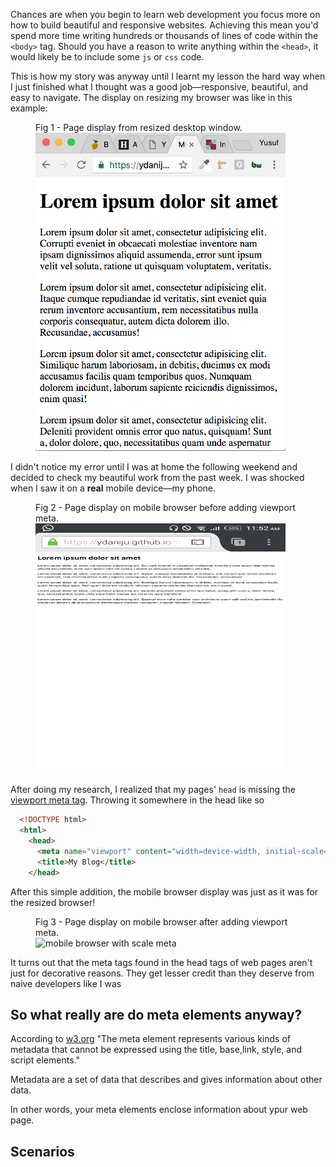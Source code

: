 Chances are when you begin to learn web development you focus more on how to 
build beautiful and responsive websites. Achieving this mean you'd spend more 
time writing hundreds or thousands of lines of code within the `<body>` tag. 
Should you have a reason to write anything within the `<head>`, it would likely be 
to include some `js` or `css` code.

This is how my story was anyway until I learnt my lesson the hard way when I 
just finished what I thought was a good job—responsive, beautiful, and easy to 
navigate. The display on resizing my browser was like in this example:

<figure class="desc-img">
  <figcaption>Fig 1 - Page display from resized desktop window.</figcaption>
  <img src="responsive_browser.png" width="400" alt="responsive browser"/>
</figure>

I didn't notice my error until I was at home the following weekend and decided
to check my beautiful work from the past week. I was shocked when I saw it on a 
**real** mobile device—my phone.

<figure class="desc-img">
  <figcaption>Fig 2 - Page display on mobile browser before adding viewport meta.</figcaption>
  <img src="no_scale_meta.png" width="400" height="400" alt="mobile browser without scale meta"/>
</figure>

After doing my research, I realized that my pages' `head` is missing the 
<a href="https://developer.mozilla.org/en/docs/Mozilla/Mobile/Viewport_meta_tag"
 target="_blank">
viewport meta tag</a>. Throwing it somewhere in the head like so 

```html
  <!DOCTYPE html>
  <html>
    <head>
      <meta name="viewport" content="width=device-width, initial-scale=1">
      <title>My Blog</title>
    </head>
```

After this simple addition, the mobile browser display was just as it was for the resized browser!

<figure class="desc-img">
  <figcaption>Fig 3 - Page display on mobile browser after adding viewport meta.</figcaption>
  <img src="scale_meta.png" width="400" alt="mobile browser with scale meta"/>
</figure>

It turns out that the meta tags found in the head tags of web pages aren't just 
for decorative reasons. They get lesser credit than they deserve from naive 
developers like I was

## So what really are do meta elements anyway?

According to [w3.org](https://www.w3.org/TR/html5/document-metadata.html#the-meta-element)
"The meta element represents various kinds of metadata that cannot be expressed using the title, base,link, style, and script elements."

Metadata are a set of data that describes and gives information about other data.

In other words, your meta elements enclose information about ypur web page.

## Scenarios
